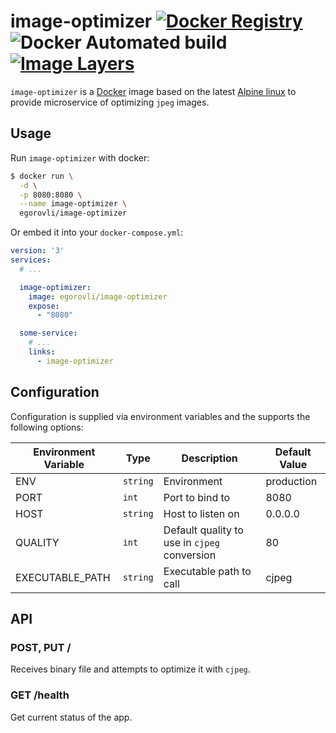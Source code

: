 # image-optimizer [![Docker Registry](https://img.shields.io/docker/pulls/egorovli/image-optimizer.svg)](https://hub.docker.com/r/egorovli/image-optimizer/) ![Docker Automated build](https://img.shields.io/docker/automated/egorovli/image-optimizer.svg) [![Image Layers](https://images.microbadger.com/badges/image/egorovli/image-optimizer.svg)](https://microbadger.com/images/egorovli/image-optimizer)

`image-optimizer` is a [Docker](https://www.docker.com) image based on the latest [Alpine linux](https://alpinelinux.org) to provide microservice of optimizing `jpeg` images.

## Usage

Run `image-optimizer` with docker:

```bash
$ docker run \
  -d \
  -p 8080:8080 \
  --name image-optimizer \
  egorovli/image-optimizer
```

Or embed it into your `docker-compose.yml`:

```yaml
version: '3'
services:
  # ...

  image-optimizer:
    image: egorovli/image-optimizer
    expose:
      - "8080"

  some-service:
    # ...
    links:
      - image-optimizer
```

## Configuration

Configuration is supplied via environment variables and the supports the following options:

| Environment Variable | Type     | Description                                  | Default Value |
| -------------------- | -------- | -------------------------------------------- | ------------- |
| ENV                  | `string` | Environment                                  | production    |
| PORT                 | `int`    | Port to bind to                              | 8080          |
| HOST                 | `string` | Host to listen on                            | 0.0.0.0       |
| QUALITY              | `int`    | Default quality to use in `cjpeg` conversion | 80            |
| EXECUTABLE_PATH      | `string` | Executable path to call                      | cjpeg         |

## API

### POST, PUT /

Receives binary file and attempts to optimize it with `cjpeg`.

### GET /health

Get current status of the app.